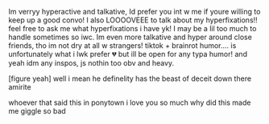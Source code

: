 Im verryy hyperactive and talkative, Id prefer you int w me if youre willing to keep up a good convo! I also LOOOOVEEE to talk about my hyperfixations!! feel free to ask me what hyperfixations i have yk! I may be a lil too much to handle sometimes so iwc.  Im even more talkative and hyper around close friends, tho im not dry at all w strangers! tiktok + brainrot humor.... is unfortunately what i lwk prefer 💔 but ill be open for any typa humor! and yeah idm any inspos, js nothin too obv and heavy.







[figure yeah] well i mean he definelity has the beast of deceit down there amirite 

whoever that said this in ponytown i love you so much why did this made me giggle so bad
